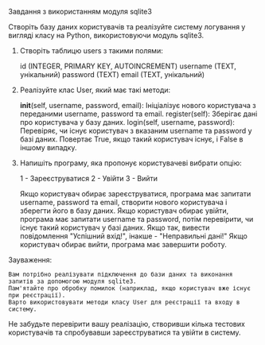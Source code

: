 Завдання з використанням модуля sqlite3

Створіть базу даних користувачів та реалізуйте систему логування у вигляді класу на Python,
використовуючи модуль sqlite3.

1. Створіть таблицю users з такими полями:


    id (INTEGER, PRIMARY KEY, AUTOINCREMENT)
    username (TEXT, унікальний)
    password (TEXT)
    email (TEXT, унікальний)

2. Реалізуйте клас User, який має такі методи:


    __init__(self, username, password, email): Ініціалізує нового користувача з переданими username,
    password та email.
    register(self): Зберігає дані про користувача у базу даних.
    login(self, username, password): Перевіряє, чи існує користувач з вказаним username та password у базі даних.
                                    Повертає True, якщо такий користувач існує, і False в іншому випадку.

3. Напишіть програму, яка пропонує користувачеві вибрати опцію:


    1 - Зареєструватися
    2 - Увійти
    3 - Вийти

    Якщо користувач обирає зареєструватися, програма має запитати username, password та email, створити нового користувача і зберегти його в базу даних.
    Якщо користувач обирає увійти, програма має запитати username та password, потім перевірити, чи існує такий користувач у базі даних. Якщо так, вивести повідомлення "Успішний вхід!", інакше - "Неправильні дані!"
    Якщо користувач обирає вийти, програма має завершити роботу.

Зауваження:


    Вам потрібно реалізувати підключення до бази даних та виконання запитів за допомогою модуля sqlite3.
    Пам'ятайте про обробку помилок (наприклад, якщо користувач вже існує при реєстрації).
    Варто використовувати методи класу User для реєстрації та входу в систему.

Не забудьте перевірити вашу реалізацію, створивши кілька тестових користувачів та спробувавши зареєструватися та увійти в систему.
